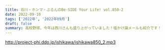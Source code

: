 ```yaml
---
title: 石川・ホンマ・ぶるんのBe-SIDE Your Life! vol.850-2
date: 2022-09-10
tags: ['2022年', '2022年09月']
draft: false
summary: 高校野球、今年は西川さんも盛り上がっていました！塩かけ論メールも紹介です！
---
```


http://project-phi.ddo.jp/ishikawa/ishikawa850_2.mp3

